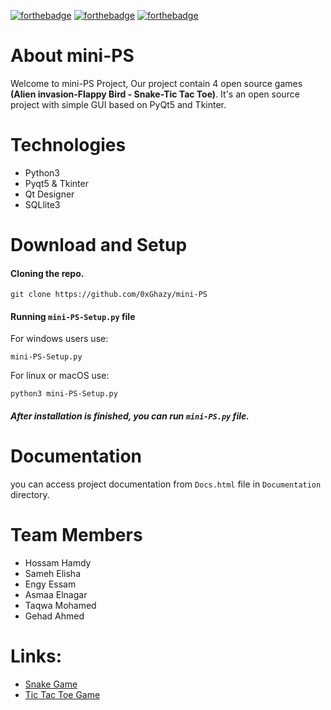 
[![forthebadge](https://forthebadge.com/images/badges/built-by-developers.svg)](https://forthebadge.com) [![forthebadge](https://forthebadge.com/images/badges/ctrl-c-ctrl-v.svg)](https://forthebadge.com) [![forthebadge](https://forthebadge.com/images/badges/made-with-python.svg)](https://forthebadge.com)

# About mini-PS
Welcome to mini-PS Project, Our project contain 4 open source games <b>(Alien invasion-Flappy Bird - Snake-Tic Tac Toe)</b>. It's an open source project with simple GUI based on PyQt5 and Tkinter.<br>


# Technologies
- Python3
- Pyqt5 & Tkinter
- Qt Designer
- SQLlite3


# Download and Setup
#### Cloning the repo.
    git clone https://github.com/0xGhazy/mini-PS

#### Running `mini-PS-Setup.py` file 
For windows users use:

    mini-PS-Setup.py
For linux or macOS use:

    python3 mini-PS-Setup.py

##### After installation is finished, you can run `mini-PS.py` file.


# Documentation
you can access project documentation from `Docs.html` file in `Documentation` directory.


# Team Members

- Hossam Hamdy
- Sameh Elisha
- Engy Essam
- Asmaa Elnagar
- Taqwa Mohamed
- Gehad Ahmed

# Links:
- [Snake Game](https://youtu.be/PHdZdrMCKuY)
- [Tic Tac Toe Game](https://www.codespeedy.com/tic-tac-toe-gui-in-python-using-tkinter/)
